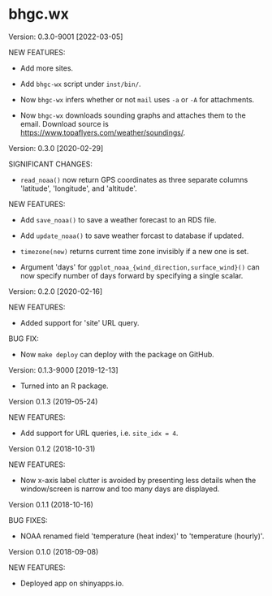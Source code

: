 bhgc.wx
=======

Version: 0.3.0-9001 [2022-03-05]

NEW FEATURES:

 * Add more sites.

 * Add `bhgc-wx` script under `inst/bin/`.

 * Now `bhgc-wx` infers whether or not `mail` uses `-a` or `-A` for
   attachments.

 * Now `bhgc-wx` downloads sounding graphs and attaches them to the email.
   Download source is https://www.topaflyers.com/weather/soundings/.


Version: 0.3.0 [2020-02-29]

SIGNIFICANT CHANGES:

 * `read_noaa()` now return GPS coordinates as three separate columns
   'latitude', 'longitude', and 'altitude'.
   
NEW FEATURES:

 * Add `save_noaa()` to save a weather forecast to an RDS file.

 * Add `update_noaa()` to save weather forcast to database if updated.

 * `timezone(new)` returns current time zone invisibly if a new one is set.
 
 * Argument 'days' for `ggplot_noaa_{wind_direction,surface_wind}()` can now
   specify number of days forward by specifying a single scalar.



Version: 0.2.0 [2020-02-16]

NEW FEATURES:

 * Added support for 'site' URL query.
 
BUG FIX:

 * Now `make deploy` can deploy with the package on GitHub.
 

Version: 0.1.3-9000 [2019-12-13]

 * Turned into an R package.


Version 0.1.3 (2019-05-24)

NEW FEATURES:

 * Add support for URL queries, i.e. `site_idx = 4`.


Version 0.1.2 (2018-10-31)

NEW FEATURES:

 * Now x-axis label clutter is avoided by presenting less details when the
   window/screen is narrow and too many days are displayed.


Version 0.1.1 (2018-10-16)

BUG FIXES:

 * NOAA renamed field 'temperature (heat index)' to 'temperature (hourly)'.
 

Version 0.1.0 (2018-09-08)

NEW FEATURES:

 * Deployed app on shinyapps.io.



